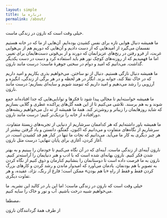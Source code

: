 ```yaml
---
layout: simple
title: درباره ما
permalink: /about/
---
```


خیلی وقت است که ناروَن در زندگی ماست.

ما همیشه دنبال هوایی تازه برای نفس کشیدن بوده‌ایم. آن‌هایی از ما که در خانه‌ هستیم نفسمان می‌گیرد از امیدهایی که از دست دادیم و آن‌هایی که دوریم هم از بی‌هوایی غربت، از فرو رفتن در رنج‌های عزیزانمان که دورند و از بی‌قوتی دست‌هایمان برای تغییر. اما ما فهمیدیم که از روزنه‌های کوچک نور هم باید استفاده کرد و دست در دست یکدیگر گذاشت. می‌دانیم که امید و دوام در سختی جوهرهٔ ماست؛ درست مانند ناروَن.

ما همیشه دنبال تازگی هستیم. دنبال از نو ساختن. می‌خواهیم بذری بکاریم و امید داریم که در خاک تقلا کند، جوانه بزند. انگار در هر لحظه و در هر برگی از زندگی‌، انگیزه و آرزویی را رشد می‌‌دهیم و امید داریم که تنومند شویم و سایه‌ای بسازیم؛ درست مانند ناروَن.

ما همیشه خواسته‌ایم تا مجالی پیدا شود تا فکرها و توانایی‌هایی که جدا افتاده‌اند جمع شوند و به هم برسند. تلاشی ‌می‌کنیم تا از این همه گل‌های پراکنده عطری و گلابی بسازیم که شاید روزهایمان را زیباتر و روشن‌تر کند. همهٔ ما همیشه از ته دل می‌خواهیم ریشه‌های دورافتاده‌ از خانه را نزدیک‌تر کنیم؛ درست مانند ناروَن.

ما همیشه باور داشته‌ایم که هر کداممان سرشاریم از دنیایی از تجربه‌های زیستهٔ متفاوت. سرشاریم از نگاه‌های متفاوت و می‌دانیم که اکنون، گفتگو، دانستن و یاد گرفتن بیشتر از هر چیز دیگری به کار ما می‌آید. می‌دانیم که نجات ما تنها در کنار هم قد کشیدن است، در آغاز کردن، آغازی برای پایان تنهایی؛ درست مثل ناروَن.

ناروَن آینه‌ای از زندگی ماست. آینه‌ای که در آن نگاه می‌کنیم تا خودمان را ببینیم و به بهتر شدن فکر کنیم. ناروَن بهانه‌ای شده است که با ادب و هنر دنیایمان را آراسته‌تر کنیم. ناروَن به ما فرصت داده است تا دوستانمان را بنشانیم کنارمان و ذوق کنیم از نگاه کردن به تصویرِ با هم بودنمان. یادمان می‌آورد که امیدوار ماندن و رشد کردن و کارهای بزرگ کردن فقط و فقط از راهِ «با هم بودن» ممکن است؛ فارغ از رنگ، نژاد، عقیده، و هر تفاوت دیگری.
 
خیلی وقت است که ناروَن در زندگی ماست؛ اما این بار در کالبد این نشریه. ما می‌خواهیم شبیه درخت باشیم. آب و نور و خاک را سایه کنیم.
 
مصطفا،

از طرف همهٔ گردانندگان ناروَن